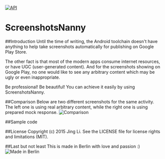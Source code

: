 [![API](https://img.shields.io/badge/API-14%2B-brightgreen.svg?style=flat)](https://android-arsenal.com/api?level=14)

# ScreenshotsNanny

##Introduction
Until the time of writing, the Android toolchain doesn't have anything to help take screenshots automatically for publishing on Google Play Store.

The other fact is that most of the modern apps consume internet resources, or have UGC (user-generated content).  And for the screenshots showing on Google Play, no one would like to see any arbitrary content which may be ugly or even inappropriate.

Be professional!  Be beautiful!  You can achieve it easily by using ScreenshotsNanny.

##Comparison
Below are two different screenshots for the same activity.  The left one is using real arbitrary content, while the right one is using prepared mock response.
![Comparison](https://cloud.githubusercontent.com/assets/352956/11276098/e8e25434-8ee0-11e5-9685-df75085859e6.png)

##Sample code

##License
Copyright (c) 2015 Jing Li. See the LICENSE file for license rights and limitations (MIT).

##Last but not least
This is made in Berlin with love and passion :)
![Made in Berlin](https://cloud.githubusercontent.com/assets/352956/11226672/b2a693fe-8d81-11e5-8d87-7f507d63e029.png)
